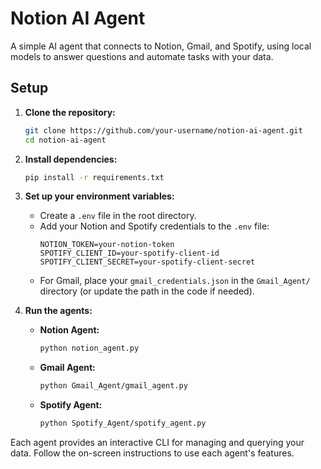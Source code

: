 # Notion AI Agent

A simple AI agent that connects to Notion, Gmail, and Spotify, using local models to answer questions and automate tasks with your data.

## Setup

1.  **Clone the repository:**
    ```bash
    git clone https://github.com/your-username/notion-ai-agent.git
    cd notion-ai-agent
    ```

2.  **Install dependencies:**
    ```bash
    pip install -r requirements.txt
    ```

3.  **Set up your environment variables:**
    -   Create a `.env` file in the root directory.
    -   Add your Notion and Spotify credentials to the `.env` file:
        ```
        NOTION_TOKEN=your-notion-token
        SPOTIFY_CLIENT_ID=your-spotify-client-id
        SPOTIFY_CLIENT_SECRET=your-spotify-client-secret
        ```
    -   For Gmail, place your `gmail_credentials.json` in the `Gmail_Agent/` directory (or update the path in the code if needed).

4.  **Run the agents:**
    -   **Notion Agent:**
        ```bash
        python notion_agent.py
        ```
    -   **Gmail Agent:**
        ```bash
        python Gmail_Agent/gmail_agent.py
        ```
    -   **Spotify Agent:**
        ```bash
        python Spotify_Agent/spotify_agent.py
        ```

Each agent provides an interactive CLI for managing and querying your data. Follow the on-screen instructions to use each agent's features.

